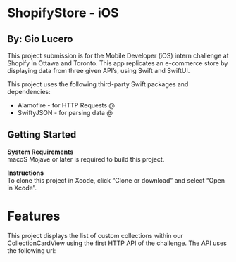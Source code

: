 # ShopifyStore - iOS
## By: Gio Lucero

This project submission is for the Mobile Developer (iOS) intern challenge at Shopify in Ottawa and Toronto. This app replicates an e-commerce store by displaying data from three given API’s, using Swift and SwiftUI.
 
This project uses the following third-party Swift packages and dependencies: 
* Alamofire - for HTTP Requests @ 
* SwiftyJSON - for parsing data  @


## Getting Started

<b>System Requirements</b><br/>
macoS Mojave or later is required to build this project.

<b>Instructions</b><br/>
To clone this project in Xcode, click “Clone or download” and select “Open in Xcode”.


# Features
This project displays the list of custom collections within our CollectionCardView using the first HTTP API of the challenge. The API uses the following url:


